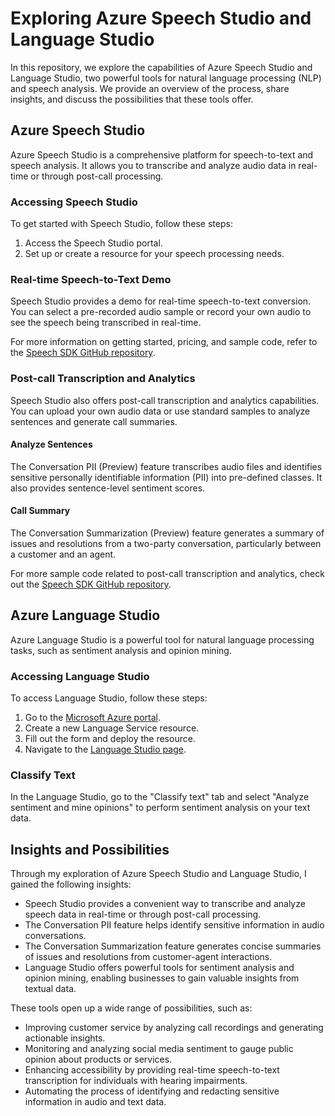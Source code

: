 # Exploring Azure Speech Studio and Language Studio

In this repository, we explore the capabilities of Azure Speech Studio and Language Studio, two powerful tools for natural language processing (NLP) and speech analysis. We provide an overview of the process, share insights, and discuss the possibilities that these tools offer.



## Azure Speech Studio

Azure Speech Studio is a comprehensive platform for speech-to-text and speech analysis. It allows you to transcribe and analyze audio data in real-time or through post-call processing.

### Accessing Speech Studio

To get started with Speech Studio, follow these steps:

1. Access the Speech Studio portal.
2. Set up or create a resource for your speech processing needs.

### Real-time Speech-to-Text Demo

Speech Studio provides a demo for real-time speech-to-text conversion. You can select a pre-recorded audio sample or record your own audio to see the speech being transcribed in real-time.

For more information on getting started, pricing, and sample code, refer to the [Speech SDK GitHub repository](https://github.com/Azure-Samples/cognitive-services-speech-sdk).

### Post-call Transcription and Analytics

Speech Studio also offers post-call transcription and analytics capabilities. You can upload your own audio data or use standard samples to analyze sentences and generate call summaries.

#### Analyze Sentences

The Conversation PII (Preview) feature transcribes audio files and identifies sensitive personally identifiable information (PII) into pre-defined classes. It also provides sentence-level sentiment scores.

#### Call Summary

The Conversation Summarization (Preview) feature generates a summary of issues and resolutions from a two-party conversation, particularly between a customer and an agent.

For more sample code related to post-call transcription and analytics, check out the [Speech SDK GitHub repository](https://github.com/Azure-Samples/cognitive-services-speech-sdk/tree/master/scenarios).



## Azure Language Studio

Azure Language Studio is a powerful tool for natural language processing tasks, such as sentiment analysis and opinion mining.

### Accessing Language Studio

To access Language Studio, follow these steps:

1. Go to the [Microsoft Azure portal](https://portal.azure.com/).
2. Create a new Language Service resource.
3. Fill out the form and deploy the resource.
4. Navigate to the [Language Studio page](https://language.cognitive.azure.com/home).

### Classify Text

In the Language Studio, go to the "Classify text" tab and select "Analyze sentiment and mine opinions" to perform sentiment analysis on your text data.

## Insights and Possibilities



Through my exploration of Azure Speech Studio and Language Studio, I gained the following insights:

- Speech Studio provides a convenient way to transcribe and analyze speech data in real-time or through post-call processing.
- The Conversation PII feature helps identify sensitive information in audio conversations.
- The Conversation Summarization feature generates concise summaries of issues and resolutions from customer-agent interactions.
- Language Studio offers powerful tools for sentiment analysis and opinion mining, enabling businesses to gain valuable insights from textual data.

These tools open up a wide range of possibilities, such as:

- Improving customer service by analyzing call recordings and generating actionable insights.
- Monitoring and analyzing social media sentiment to gauge public opinion about products or services.
- Enhancing accessibility by providing real-time speech-to-text transcription for individuals with hearing impairments.
- Automating the process of identifying and redacting sensitive information in audio and text data.
